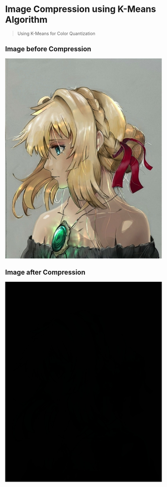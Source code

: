 # Image Compression using K-Means Algorithm  
>Using K-Means for Color Quantization   
  
## Image before Compression  
<img src="violet_evergreen.jpg">  
  
## Image after Compression
<img src="violet_evergreen_compressed.jpg">  
